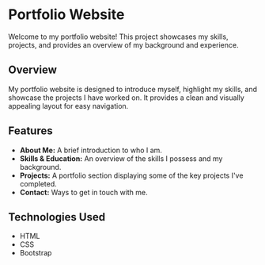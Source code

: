 # Portfolio Website

Welcome to my portfolio website! This project showcases my skills, projects, and provides an overview of my background and experience.


## Overview

My portfolio website is designed to introduce myself, highlight my skills, and showcase the projects I have worked on. It provides a clean and visually appealing layout for easy navigation.

## Features

- **About Me:** A brief introduction to who I am.
- **Skills & Education:** An overview of the skills I possess and my background.
- **Projects:** A portfolio section displaying some of the key projects I've completed.
- **Contact:** Ways to get in touch with me.

## Technologies Used

- HTML
- CSS
- Bootstrap

